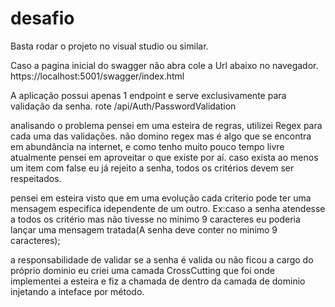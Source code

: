 # desafio
Basta rodar o projeto no visual studio ou similar.

Caso a pagina inicial do swagger não abra cole a Url abaixo no navegador.
https://localhost:5001/swagger/index.html

A aplicação possui apenas 1 endpoint e serve exclusivamente para validação da senha.
rote /api/Auth/PasswordValidation

analisando o problema pensei em uma esteira de regras, utilizei Regex para cada uma das validações.
não domino regex mas é algo que se encontra em abundância na internet, e como tenho muito pouco tempo livre atualmente
pensei em aproveitar o que existe por aí.
caso exista ao menos um item com false eu já rejeito a senha, todos os critérios devem ser respeitados.

pensei em esteira visto que em uma evolução cada criterio pode ter uma mensagem especifica idependente 
de um outro.
Ex:caso a senha atendesse a todos os critério mas não tivesse no minimo 9 caracteres eu poderia lançar
uma mensagem tratada(A senha deve conter no minimo 9 caracteres);

a responsabilidade de validar se a senha é valida ou não ficou a cargo do próprio dominio
eu criei uma camada CrossCutting que foi onde implementei a esteira e fiz a chamada de dentro da camada de dominio
injetando a inteface por método.
